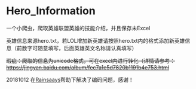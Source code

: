 # Hero_Information
一个小爬虫，爬取英雄联盟英雄的技能介绍，并且保存未Excel

英雄信息来源hero.txt，若LOL增加新英雄请按照hero.txt内的格式添加新英雄信息（前数字可随意填写，后面英雄英文名称请认真填写）

~~瑕疵：爬取的信息为unicode格式，可在excel内进行转化（详情请参考：https://jingyan.baidu.com/album/fec7a1e5d7820b1191b4e753.html~~

20181012 在[Rainsaays](https://github.com/Rainsaays)帮助下解决了编码问题，感谢！
